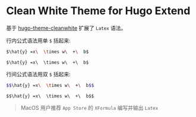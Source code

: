 # Clean White Theme for Hugo Extend

基于 [hugo-theme-cleanwhite](https://github.com/zhaohuabing/hugo-theme-cleanwhite) 扩展了 `Latex` 语法。

行内公式语法用单 `$` 括起来:

```bash
$\hat{y} =x\  \times w\  +\  b$
```

`$\hat{y} =x\  \times w\  +\  b$`

行间公式语法用双 `$` 括起来:

```bash
$$\hat{y} =x\  \times w\  +\  b$$
```

`$$\hat{y} =x\  \times w\  +\  b$$`

> MacOS 用户推荐 `App Store` 的 `XFormula` 编写并输出 `Latex`
